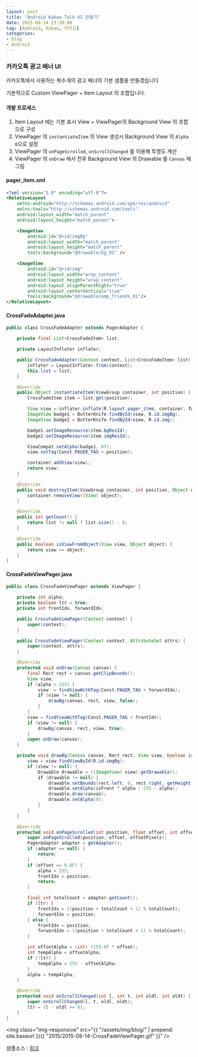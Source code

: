 ```yaml
---
layout: post
title: "Android Kakao Talk UI 만들기"
date: 2015-08-14 23:50:00
tag: [Android, Kakao, 카카오]
categories:
- blog
- Android
---
```

<!--more-->

### 카카오톡 광고 배너 UI

카카오톡에서 사용하는 복수개의 광고 배너의 기본 샘플을 만들겠습니다

기본적으로 Custom ViewPager + Item Layout 의 조합입니다.

#### 개발 프로세스
1. Item Layout 에는 기본 표시 View + ViewPager의 Background View 의 조합으로 구성
2. ViewPager 의 `instantiateItem` 의 View 생성시 Background View 의 `Alpha 0`으로 설정
3. ViewPager 의 `onPageScrolled`, `onScrollChanged` 를 이용해 투명도 계산
4. ViewPager 의 `onDraw` 에서 전후 Background View 의 Drawable 를 `Canvas` 에 그림

#### pager_item.xml

```xml
<?xml version="1.0" encoding="utf-8"?>
<RelativeLayout
	xmlns:android="http://schemas.android.com/apk/res/android"
	xmlns:tools="http://schemas.android.com/tools"
	android:layout_width="match_parent"
	android:layout_height="match_parent">

	<ImageView
		android:id="@+id/imgBg"
		android:layout_width="match_parent"
		android:layout_height="match_parent"
		tools:background="@drawable/bg_01" />

	<ImageView
		android:id="@+id/img"
		android:layout_width="wrap_content"
		android:layout_height="wrap_content"
		android:layout_alignParentRight="true"
		android:layout_centerVertical="true"
		tools:background="@drawable/emp_friends_01"/>
</RelativeLayout>
```

#### CrossFadeAdapter.java

```java
public class CrossFadeAdapter extends PagerAdapter {

	private final List<CrossFadeItem> list;

	private LayoutInflater inflater;

	public CrossFadeAdapter(Context context, List<CrossFadeItem> list) {
		inflater = LayoutInflater.from(context);
		this.list = list;
	}

	@Override
	public Object instantiateItem(ViewGroup container, int position) {
		CrossFadeItem item = list.get(position);

		View view = inflater.inflate(R.layout.pager_item, container, false);
		ImageView badge1 = ButterKnife.findById(view, R.id.imgBg);
		ImageView badge2 = ButterKnife.findById(view, R.id.img);

		badge1.setImageResource(item.bgResId);
		badge2.setImageResource(item.imgResId);

		ViewCompat.setAlpha(badge1, 0f);
		view.setTag(Const.PAGER_TAG + position);

		container.addView(view);
		return view;
	}

	@Override
	public void destroyItem(ViewGroup container, int position, Object object) {
		container.removeView((View) object);
	}

	@Override
	public int getCount() {
		return list != null ? list.size() : 0;
	}

	@Override
	public boolean isViewFromObject(View view, Object object) {
		return view == object;
	}
}
```

#### CrossFadeViewPager.java

```java
public class CrossFadeViewPager extends ViewPager {

	private int alpha;
	private boolean ltr = true;
	private int frontIdx, forwardIdx;

	public CrossFadeViewPager(Context context) {
		super(context);
	}

	public CrossFadeViewPager(Context context, AttributeSet attrs) {
		super(context, attrs);
	}

	@Override
	protected void onDraw(Canvas canvas) {
		final Rect rect = canvas.getClipBounds();
		View view;
		if (alpha < 255) {
			view  = findViewWithTag(Const.PAGER_TAG + forwardIdx);
			if (view != null) {
				drawBg(canvas, rect, view, false);
			}
		}
		view = findViewWithTag(Const.PAGER_TAG + frontIdx);
		if (view != null) {
			drawBg(canvas, rect, view, true);
		}
		super.onDraw(canvas);
	}

	private void drawBg(Canvas canvas, Rect rect, View view, boolean isFront) {
		view = view.findViewById(R.id.imgBg);
		if (view != null) {
			Drawable drawable = ((ImageView) view).getDrawable();
			if (drawable != null) {
				drawable.setBounds(rect.left, 0, rect.right, getHeight());
				drawable.setAlpha(isFront ? alpha : 255 - alpha);
				drawable.draw(canvas);
				drawable.setAlpha(0);
			}
		}
	}

	@Override
	protected void onPageScrolled(int position, float offset, int offsetPixels) {
		super.onPageScrolled(position, offset, offsetPixels);
		PagerAdapter adapter = getAdapter();
		if (adapter == null) {
			return;
		}
		if (offset == 0.0F) {
			alpha = 255;
			frontIdx = position;
			return;
		}

		final int totalCount = adapter.getCount();
		if (ltr) {
			frontIdx = ((position + totalCount + 1) % totalCount);
			forwardIdx = position;
		} else {
			frontIdx = position;
			forwardIdx = ((position + totalCount + 1) % totalCount);
		}

		int offsetAlpha = (int) (255.0F * offset);
		int tempAlpha = offsetAlpha;
		if (!ltr) {
			tempAlpha = 255 - offsetAlpha;
		}
		alpha = tempAlpha;
	}

	@Override
	protected void onScrollChanged(int l, int t, int oldl, int oldt) {
		super.onScrollChanged(l, t, oldl, oldt);
		ltr = (l - oldl >= 0);
	}
}
```

<img class="img-responsive" src="{{ "/assets/img/blog/" | prepend: site.baseurl }}{{ "2015/2015-08-14-CrossFadeViewPager.gif" }}" />

샘플소스 : [링크](https://github.com/Pluu/CrossFadeViewPager)

